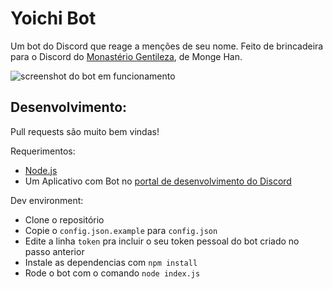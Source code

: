 # Yoichi Bot
Um bot do Discord que reage a menções de seu nome. Feito de brincadeira para o Discord do [Monastério Gentileza](https://discord.gg/cyWp3KEwtc), de Monge Han.

![screenshot do bot em funcionamento](https://user-images.githubusercontent.com/23201434/111733997-ef1b2d00-8857-11eb-85e9-3550ddc9c4cf.png)

## Desenvolvimento:
Pull requests são muito bem vindas!

Requerimentos:
- [Node.js](https://nodejs.org/)
- Um Aplicativo com Bot no [portal de desenvolvimento do Discord](https://discord.com/developers/applications)

Dev environment:
- Clone o repositório
- Copie o `config.json.example` para `config.json`
- Edite a linha `token` pra incluir o seu token pessoal do bot criado no passo anterior
- Instale as dependencias com `npm install`
- Rode o bot com o comando `node index.js`
